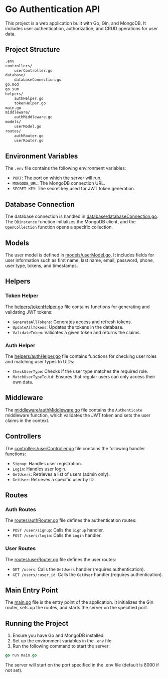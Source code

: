 # Go Authentication API

This project is a web application built with Go, Gin, and MongoDB. It includes user authentication, authorization, and CRUD operations for user data.

## Project Structure

```sh
.env
controllers/
    userController.go
database/
    databaseConnection.go
go.mod
go.sum
helpers/
    authHelper.go
    tokenHelper.go
main.go
middleware/
    authMiddleware.go
models/
    userModel.go
routes/
    authRouter.go
    userRouter.go
```

## Environment Variables

The `.env` file contains the following environment variables:

- `PORT`: The port on which the server will run.
- `MONGODB_URL`: The MongoDB connection URL.
- `SECRET_KEY`: The secret key used for JWT token generation.

## Database Connection

The database connection is handled in [database/databaseConnection.go](database/databaseConnection.go). The `DBinstance` function initializes the MongoDB client, and the `OpenCollection` function opens a specific collection.

## Models

The user model is defined in [models/userModel.go](models/userModel.go). It includes fields for user information such as first name, last name, email, password, phone, user type, tokens, and timestamps.

## Helpers

### Token Helper

The [helpers/tokenHelper.go](helpers/tokenHelper.go) file contains functions for generating and validating JWT tokens:

- `GenerateAllTokens`: Generates access and refresh tokens.
- `UpdateAllTokens`: Updates the tokens in the database.
- `ValidateToken`: Validates a given token and returns the claims.

### Auth Helper

The [helpers/authHelper.go](helpers/authHelper.go) file contains functions for checking user roles and matching user types to UIDs:

- `CheckUserType`: Checks if the user type matches the required role.
- `MatchUserTypeToUid`: Ensures that regular users can only access their own data.

## Middleware

The [middleware/authMiddleware.go](middleware/authMiddleware.go) file contains the `Authenticate` middleware function, which validates the JWT token and sets the user claims in the context.

## Controllers

The [controllers/userController.go](controllers/userController.go) file contains the following handler functions:

- `Signup`: Handles user registration.
- `Login`: Handles user login.
- `GetUsers`: Retrieves a list of users (admin only).
- `GetUser`: Retrieves a specific user by ID.

## Routes

### Auth Routes

The [routes/authRouter.go](routes/authRouter.go) file defines the authentication routes:

- `POST /user/signup`: Calls the `Signup` handler.
- `POST /users/login`: Calls the `Login` handler.

### User Routes

The [routes/userRouter.go](routes/userRouter.go) file defines the user routes:

- `GET /users`: Calls the `GetUsers` handler (requires authentication).
- `GET /users/:user_id`: Calls the `GetUser` handler (requires authentication).

## Main Entry Point

The [main.go](main.go) file is the entry point of the application. It initializes the Gin router, sets up the routes, and starts the server on the specified port.

## Running the Project

1. Ensure you have Go and MongoDB installed.
2. Set up the environment variables in the `.env` file.
3. Run the following command to start the server:

```go
go run main.go
```

The server will start on the port specified in the .env file (default is 8000 if not set).